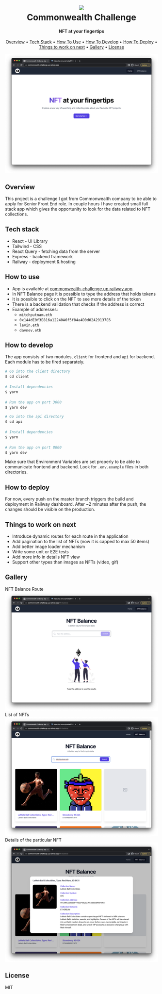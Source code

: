 <h1 align="center">
  <br>
  <img width="100" src="https://commonwealth.im/static/brand_assets/512x512.svg"/>
  <br>
  Commonwealth Challenge
  <br>
</h1>

<h4 align="center">NFT at your fingertips</h4>

<p align="center">
  <a href="#overview">Overview</a> •
  <a href="#tech-stack">Tech Stack</a> •
  <a href="#how-to-use">How To Use</a> •
  <a href="#how-to-develop">How To Develop</a> •
  <a href="#how-to-deploy">How To Deploy</a> •
  <a href="#things-to-work-on-next">Things to work on next</a> •
  <a href="#gallery">Gallery</a> •
  <a href="#license">License</a>
</p>

![screenshot](https://raw.githubusercontent.com/masvelio/masvelio/main/Screenshot%202022-11-16%20at%2013.45.21.png)

## Overview

This project is a challenge I got from Commonwealth company to be able to apply for Senior Front End role. In couple hours I have created small full stack app which gives the opportunity to look for the data related to NFT collections.

## Tech stack

- React - UI Library
- Tailwind - CSS
- React Query - fetching data from the server
- Express - backend framework
- Railway - deployment & hosting

## How to use

- App is available at [commonwealth-challenge.up.railway.app](https://commonwealth-challenge.up.railway.app/).
- In NFT Balance page it is possible to type the address that holds tokens
- It is possible to click on the NFT to see more details of the token
- There is a backend validation that checks if the address is correct
- Example of addresses:
  - `mitchputnam.eth`
  - `0x144dE0f3E816a12240A6f5f84a4D0d02A29137E6`
  - `levin.eth`
  - `davnev.eth`

## How to develop

The app consists of two modules, `client` for frontend and `api` for backend. Each module has to be fired separately. 

```bash
# Go into the client directory 
$ cd client

# Install dependencies
$ yarn

# Run the app on port 3000
$ yarn dev

```

```bash
# Go into the api directory 
$ cd api

# Install dependencies
$ yarn

# Run the app on port 8000
$ yarn dev

```
Make sure that Environment Variables are set properly to be able to communicate frontend and backend. Look for `.env.example` files in both directories.

## How to deploy
For now, every push on the master branch triggers the build and deployment in Railway dashboard. After ~2 minutes after the push, the changes should be visible on the production.

## Things to work on next
- Introduce dynamic routes for each route in the application
- Add pagination to the list of NFTs (now it is capped to max 50 items)
- Add better image loader mechanism
- Write some unit or E2E tests
- Add more info in details NFT view
- Support other types than images as NFTs (video, gif)

## Gallery

NFT Balance Route
![screenshot](https://raw.githubusercontent.com/masvelio/masvelio/main/Screenshot%202022-11-16%20at%2013.45.26.png)
List of NFTs
![screenshot](https://raw.githubusercontent.com/masvelio/masvelio/main/Screenshot%202022-11-16%20at%2013.45.54.png)
Details of the particular NFT
![screenshot](https://raw.githubusercontent.com/masvelio/masvelio/main/Screenshot%202022-11-16%20at%2013.46.04.png)

## License

MIT
